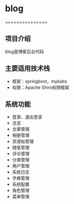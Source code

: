 # blog
===============
## 项目介绍
blog是博客后台代码


## 主要适用技术栈
* 框架：springboot，mybatis
* 权限：Apache Shiro权限框架

## 系统功能

* 登录、退出登录
* 总览
* 文章管理
* 相册管理
* 资源帖管理
* 随笔管理
* 评论管理
* 分类管理
* 用户管理
* 系统日志
* 字典管理
* 系统配置
* 角色管理
* 菜单管理
